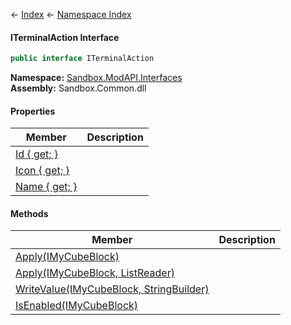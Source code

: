 ← [Index](Api-Index) ← [Namespace Index](Namespace-Index)

#### ITerminalAction Interface

```csharp
public interface ITerminalAction
```

**Namespace:** [Sandbox.ModAPI.Interfaces](Sandbox.ModAPI.Interfaces)  
**Assembly:** Sandbox.Common.dll

#### Properties

|Member|Description|
|---|---|
|[Id { get; }](Sandbox.ModAPI.Interfaces.ITerminalAction.Id)||
|[Icon { get; }](Sandbox.ModAPI.Interfaces.ITerminalAction.Icon)||
|[Name { get; }](Sandbox.ModAPI.Interfaces.ITerminalAction.Name)||

#### Methods

|Member|Description|
|---|---|
|[Apply(IMyCubeBlock)](Sandbox.ModAPI.Interfaces.ITerminalAction.Apply)||
|[Apply(IMyCubeBlock, ListReader)](Sandbox.ModAPI.Interfaces.ITerminalAction.Apply)||
|[WriteValue(IMyCubeBlock, StringBuilder)](Sandbox.ModAPI.Interfaces.ITerminalAction.WriteValue)||
|[IsEnabled(IMyCubeBlock)](Sandbox.ModAPI.Interfaces.ITerminalAction.IsEnabled)||

